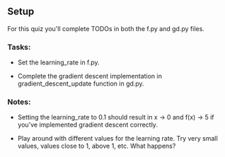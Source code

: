 ## Setup

For this quiz you'll complete TODOs in both the f.py and gd.py files.

### Tasks:

+ Set the learning_rate in f.py.

+ Complete the gradient descent implementation in gradient_descent_update function in gd.py.

### Notes:

+ Setting the learning_rate to 0.1 should result in x -> 0 and f(x) -> 5 if you've implemented gradient descent correctly.

+ Play around with different values for the learning rate. Try very small values, values close to 1, above 1, etc. What happens?